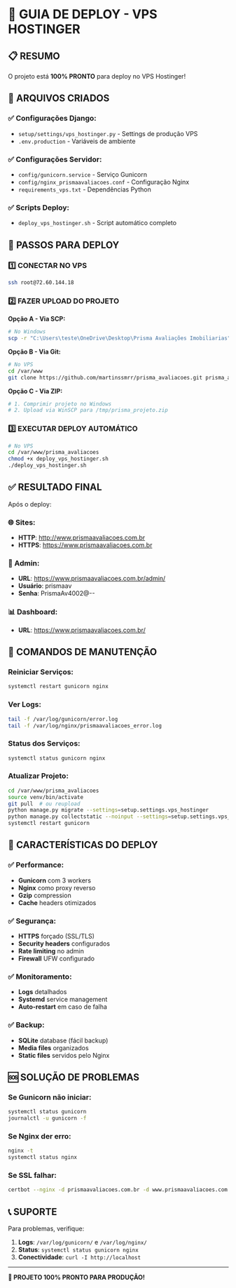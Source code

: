 # 🚀 GUIA DE DEPLOY - VPS HOSTINGER

## 📋 RESUMO
O projeto está **100% PRONTO** para deploy no VPS Hostinger!

## 📁 ARQUIVOS CRIADOS

### ✅ Configurações Django:
- `setup/settings/vps_hostinger.py` - Settings de produção VPS
- `.env.production` - Variáveis de ambiente

### ✅ Configurações Servidor:
- `config/gunicorn.service` - Serviço Gunicorn
- `config/nginx_prismaavaliacoes.conf` - Configuração Nginx
- `requirements_vps.txt` - Dependências Python

### ✅ Scripts Deploy:
- `deploy_vps_hostinger.sh` - Script automático completo

## 🚀 PASSOS PARA DEPLOY

### 1️⃣ CONECTAR NO VPS
```bash
ssh root@72.60.144.18
```

### 2️⃣ FAZER UPLOAD DO PROJETO

**Opção A - Via SCP:**
```bash
# No Windows
scp -r "C:\Users\teste\OneDrive\Desktop\Prisma Avaliações Imobiliarias" root@72.60.144.18:/tmp/prisma_projeto
```

**Opção B - Via Git:**
```bash
# No VPS
cd /var/www
git clone https://github.com/martinssmrr/prisma_avaliacoes.git prisma_avaliacoes
```

**Opção C - Via ZIP:**
```bash
# 1. Comprimir projeto no Windows
# 2. Upload via WinSCP para /tmp/prisma_projeto.zip
```

### 3️⃣ EXECUTAR DEPLOY AUTOMÁTICO
```bash
# No VPS
cd /var/www/prisma_avaliacoes
chmod +x deploy_vps_hostinger.sh
./deploy_vps_hostinger.sh
```

## ✅ RESULTADO FINAL

Após o deploy:

### 🌐 Sites:
- **HTTP**: http://www.prismaavaliacoes.com.br
- **HTTPS**: https://www.prismaavaliacoes.com.br

### 🔐 Admin:
- **URL**: https://www.prismaavaliacoes.com.br/admin/
- **Usuário**: prismaav
- **Senha**: PrismaAv4002@--

### 📊 Dashboard:
- **URL**: https://www.prismaavaliacoes.com.br/

## 🔧 COMANDOS DE MANUTENÇÃO

### Reiniciar Serviços:
```bash
systemctl restart gunicorn nginx
```

### Ver Logs:
```bash
tail -f /var/log/gunicorn/error.log
tail -f /var/log/nginx/prismaavaliacoes_error.log
```

### Status dos Serviços:
```bash
systemctl status gunicorn nginx
```

### Atualizar Projeto:
```bash
cd /var/www/prisma_avaliacoes
source venv/bin/activate
git pull  # ou reupload
python manage.py migrate --settings=setup.settings.vps_hostinger
python manage.py collectstatic --noinput --settings=setup.settings.vps_hostinger
systemctl restart gunicorn
```

## 🎯 CARACTERÍSTICAS DO DEPLOY

### ✅ Performance:
- **Gunicorn** com 3 workers
- **Nginx** como proxy reverso
- **Gzip** compression
- **Cache** headers otimizados

### ✅ Segurança:
- **HTTPS** forçado (SSL/TLS)
- **Security headers** configurados
- **Rate limiting** no admin
- **Firewall** UFW configurado

### ✅ Monitoramento:
- **Logs** detalhados
- **Systemd** service management
- **Auto-restart** em caso de falha

### ✅ Backup:
- **SQLite** database (fácil backup)
- **Media files** organizados
- **Static files** servidos pelo Nginx

## 🆘 SOLUÇÃO DE PROBLEMAS

### Se Gunicorn não iniciar:
```bash
systemctl status gunicorn
journalctl -u gunicorn -f
```

### Se Nginx der erro:
```bash
nginx -t
systemctl status nginx
```

### Se SSL falhar:
```bash
certbot --nginx -d prismaavaliacoes.com.br -d www.prismaavaliacoes.com.br
```

## 📞 SUPORTE

Para problemas, verifique:
1. **Logs**: `/var/log/gunicorn/` e `/var/log/nginx/`
2. **Status**: `systemctl status gunicorn nginx`
3. **Conectividade**: `curl -I http://localhost`

---

**🎉 PROJETO 100% PRONTO PARA PRODUÇÃO!**
